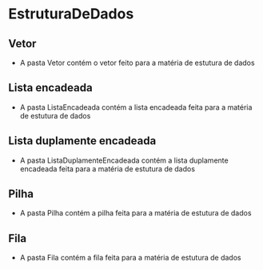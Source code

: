 # EstruturaDeDados
## Vetor
* A pasta Vetor contém o vetor feito para a matéria de estutura de dados
## Lista encadeada
* A pasta ListaEncadeada contém a lista encadeada feita para a matéria de estutura de dados
## Lista duplamente encadeada
* A pasta ListaDuplamenteEncadeada contém a lista duplamente encadeada feita para a matéria de estutura de dados
## Pilha
* A pasta Pilha contém a pilha feita para a matéria de estutura de dados
## Fila
* A pasta Fila contém a fila feita para a matéria de estutura de dados

